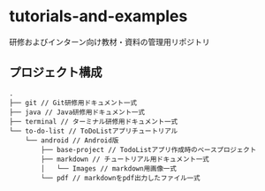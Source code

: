 # tutorials-and-examples

研修およびインターン向け教材・資料の管理用リポジトリ

## プロジェクト構成

```
.
├── git // Git研修用ドキュメント一式
├── java // Java研修用ドキュメント一式
├── terminal // ターミナル研修用ドキュメント一式
└── to-do-list // ToDoListアプリチュートリアル
    └── android // Android版
        ├── base-project // TodoListアプリ作成時のベースプロジェクト
        ├── markdown // チュートリアル用ドキュメント一式
        │   └── Images // markdown用画像一式
        └── pdf // markdownをpdf出力したファイル一式
```
